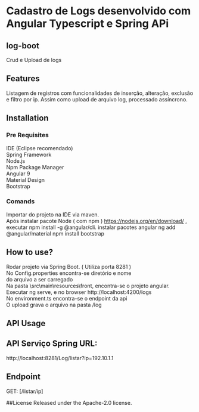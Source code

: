  
# Cadastro de Logs desenvolvido com Angular Typescript e Spring APi

## log-boot
Crud e Upload de logs

## Features
Listagem de registros com funcionalidades de inserção, alteração, exclusão e filtro por ip.
Assim como upload de arquivo log, processado assíncrono.

## Installation
### Pre Requisites
IDE (Eclipse recomendado)<br>
Spring Framework<br>
Node.js<br>
Npm Package Manager<br>
Angular 9 <br>
Material Design <br>
Bootstrap <br>

### Comands
Importar do projeto na IDE via maven.<br>
Após instalar pacote Node ( com npm ) https://nodejs.org/en/download/ , <br>
executar npm install -g @angular/cli.
instalar pacotes angular 
ng add @angular/material
npm install bootstrap

## How to use?
Rodar projeto via Spring Boot. ( Utiliza porta 8281 ) <br>
No Config.properties encontra-se diretório e nome  <br>
do arquivo a ser carregado <br>
Na pasta \src\main\resources\front, encontra-se o projeto angular.<br>
Executar ng serve, e no browser http://localhost:4200/logs  <br>
No environment.ts encontra-se o endpoint da api <br>
O upload grava o arquivo na pasta /log

## API Usage
## API Serviço Spring URL: 
http://localhost:8281/Log/listar?ip=192.10.1.1

## Endpoint
 GET: [/listar/ip]
 
##License
Released under the Apache-2.0 license.
